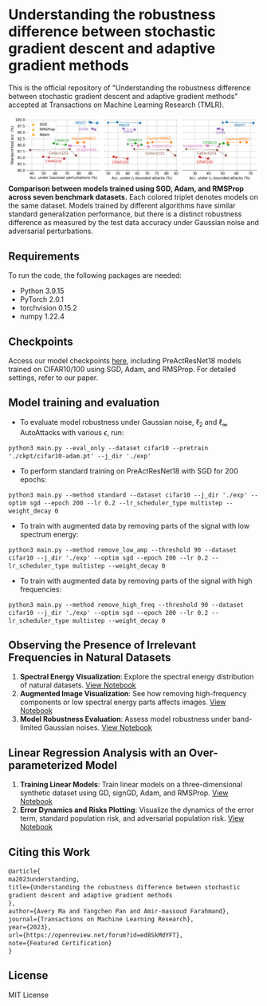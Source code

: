 # Understanding the robustness difference between stochastic gradient descent and adaptive gradient methods

This is the official repository of "Understanding the robustness difference between stochastic gradient descent and adaptive gradient methods" accepted at Transactions on Machine Learning Research (TMLR).

![Comparing model robustness](figures/comparison.png)
**Comparison between models trained using SGD, Adam, and RMSProp across seven benchmark datasets.** 
Each colored triplet denotes models on the same dataset. Models trained by different algorithms have similar standard generalization performance, but there is a distinct robustness difference as measured by the test data accuracy under Gaussian noise and adversarial perturbations. 

## Requirements
To run the code, the following packages are needed:
- Python 3.9.15
- PyTorch 2.0.1
- torchvision 0.15.2
- numpy 1.22.4

## Checkpoints
Access our model checkpoints [here](https://drive.google.com/drive/folders/1es5dmvHL35uPfUHclxvylA2dS_LNlS33?usp=drive_link), including PreActResNet18 models trained on CIFAR10/100 using SGD, Adam, and RMSProp. For detailed settings, refer to our paper.

## Model training and evaluation
- To evaluate model robustness under Gaussian noise, $\ell_2$ and $\ell_\infty$ AutoAttacks with various $\epsilon$, run:
```
python3 main.py --eval_only --dataset cifar10 --pretrain './ckpt/cifar10-adam.pt' --j_dir './exp'
```

- To perform standard training on PreActResNet18 with SGD for 200 epochs:
```
python3 main.py --method standard --dataset cifar10 --j_dir './exp' --optim sgd --epoch 200 --lr 0.2 --lr_scheduler_type multistep --weight_decay 0
```

- To train with augmented data by removing parts of the signal with low spectrum energy:
```
python3 main.py --method remove_low_amp --threshold 90 --dataset cifar10 --j_dir './exp' --optim sgd --epoch 200 --lr 0.2 --lr_scheduler_type multistep --weight_decay 0
```

- To train with augmented data by removing parts of the signal with high frequencies:
```
python3 main.py --method remove_high_freq --threshold 90 --dataset cifar10 --j_dir './exp' --optim sgd --epoch 200 --lr 0.2 --lr_scheduler_type multistep --weight_decay 0
```
## Observing the Presence of Irrelevant Frequencies in Natural Datasets
1. **Spectral Energy Visualization**: Explore the spectral energy distribution of natural datasets. [View Notebook](./notebook/fig8_spectral_energy.ipynb)
2. **Augmented Image Visualization**: See how removing high-frequency components or low spectral energy parts affects images. [View Notebook](./notebook/fig12_augmented_images.ipynb)
3. **Model Robustness Evaluation**: Assess model robustness under band-limited Gaussian noises. [View Notebook](./notebook/fig4_band_limited_gaussian.ipynb)

## Linear Regression Analysis with an Over-parameterized Model
1. **Training Linear Models**: Train linear models on a three-dimensional synthetic dataset using GD, signGD, Adam, and RMSProp. [View Notebook](./notebook/train_linear_model.ipynb)
2. **Error Dynamics and Risks Plotting**: Visualize the dynamics of the error term, standard population risk, and adversarial population risk. [View Notebook](./notebook/fig5_error_dynamics_risks.ipynb)


## Citing this Work 
```
@article{
ma2023understanding,
title={Understanding the robustness difference between stochastic gradient descent and adaptive gradient methods
},
author={Avery Ma and Yangchen Pan and Amir-massoud Farahmand},
journal={Transactions on Machine Learning Research},
year={2023},
url={https://openreview.net/forum?id=ed8SkMdYFT},
note={Featured Certification}
}
```

## License
MIT License
